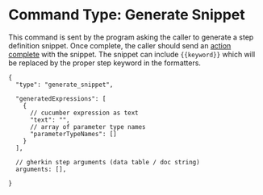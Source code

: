 # Command Type: Generate Snippet

This command is sent by the program asking the caller to generate a step definition snippet. Once complete, the caller should send an [action complete](./action_complete.md) with the snippet. The snippet can include `{{keyword}}` which will be replaced by the proper step keyword in the formatters.

```
{
  "type": "generate_snippet",

  "generatedExpressions": [
    {
      // cucumber expression as text
      "text": "",
      // array of parameter type names
      "parameterTypeNames": []
    }
  ],

  // gherkin step arguments (data table / doc string)
  arguments: [],

}
```
